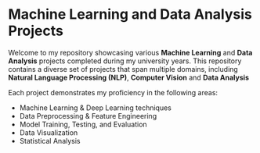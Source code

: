 # Machine Learning and Data Analysis Projects
Welcome to my repository showcasing various **Machine Learning** and **Data Analysis** projects completed during my university years. This repository contains a diverse set of projects that span multiple domains, including **Natural Language Processing (NLP)**, **Computer Vision** and **Data Analysis**

Each project demonstrates my proficiency in the following areas:
- Machine Learning & Deep Learning techniques
- Data Preprocessing & Feature Engineering
- Model Training, Testing, and Evaluation
- Data Visualization
- Statistical Analysis